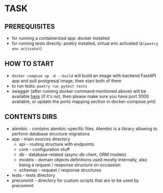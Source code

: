 # TASK

## PREREQUISITES
- for running a containerized app: docker installed
- for running tests directly: poetry installed, virtual env activated (`$(poetry env activate)`)

## HOW TO START
- `docker compose up -d --build` will build an image with backend FastAPI app and pull postgresql image, then start both of them
- to run tests: `poetry run pytest tests`
- swagger (after running docker command mentioned above) will be available [here](http://localhost:3000/docs#) (if it's not, then please make sure you have port 3000 available, or update the ports mapping section in docker-compose.yml)

## CONTENTS DIRS
- alembic - contains alembic-specific files. Alembic is a library allowing to perform database structure migrations
- app - main sources directory
  - api - routing structure with endpoints
  - core - configuration stuff
  - db - database-related (async db client, ORM models)
  - models - domain objects definitions used mostly internally, also being a request / response structure on occassion
  - schemas - request / response structures
- tests - tests directory
- precommit - directory for custom scripts that are to be used by precommit
